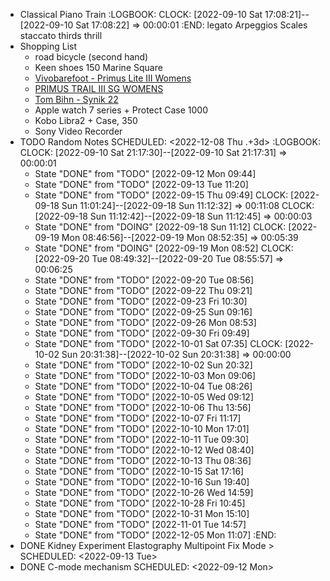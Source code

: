 - Classical Piano Train
  :LOGBOOK:
  CLOCK: [2022-09-10 Sat 17:08:21]--[2022-09-10 Sat 17:08:22] =>  00:00:01
  :END:
  legato
  Arpeggios
  Scales
  staccato
  thirds
  thrill
- Shopping List
	- road bicycle (second hand)
	- Keen shoes 150 Marine Square
	- [Vivobarefoot - Primus Lite III Womens](https://www.vivobarefoot.com/rw/primus-lite-iii-womens-ss22)
	- [PRIMUS TRAIL III SG WOMENS](https://www.vivobarefoot.com/rw/primus-trail-iii-sg-womens)
	- [Tom Bihn - Synik 22](https://www.tombihn.com/collections/backpacks/products/synik-22?variant=41239261806781)
	- Apple watch 7 series + Protect Case 1000
	- Kobo Libra2 + Case, 350
	- Sony Video Recorder
- TODO Random Notes
  SCHEDULED: <2022-12-08 Thu .+3d>
  :LOGBOOK:
  CLOCK: [2022-09-10 Sat 21:17:30]--[2022-09-10 Sat 21:17:31] =>  00:00:01
  * State "DONE" from "TODO" [2022-09-12 Mon 09:44]
  * State "DONE" from "TODO" [2022-09-13 Tue 11:20]
  * State "DONE" from "TODO" [2022-09-15 Thu 09:49]
  CLOCK: [2022-09-18 Sun 11:01:24]--[2022-09-18 Sun 11:12:32] =>  00:11:08
  CLOCK: [2022-09-18 Sun 11:12:42]--[2022-09-18 Sun 11:12:45] =>  00:00:03
  * State "DONE" from "DOING" [2022-09-18 Sun 11:12]
  CLOCK: [2022-09-19 Mon 08:46:56]--[2022-09-19 Mon 08:52:35] =>  00:05:39
  * State "DONE" from "DOING" [2022-09-19 Mon 08:52]
  CLOCK: [2022-09-20 Tue 08:49:32]--[2022-09-20 Tue 08:55:57] =>  00:06:25
  * State "DONE" from "TODO" [2022-09-20 Tue 08:56]
  * State "DONE" from "TODO" [2022-09-22 Thu 09:21]
  * State "DONE" from "TODO" [2022-09-23 Fri 10:30]
  * State "DONE" from "TODO" [2022-09-25 Sun 09:16]
  * State "DONE" from "TODO" [2022-09-26 Mon 08:53]
  * State "DONE" from "TODO" [2022-09-30 Fri 09:49]
  * State "DONE" from "TODO" [2022-10-01 Sat 07:35]
  CLOCK: [2022-10-02 Sun 20:31:38]--[2022-10-02 Sun 20:31:38] =>  00:00:00
  * State "DONE" from "TODO" [2022-10-02 Sun 20:32]
  * State "DONE" from "TODO" [2022-10-03 Mon 09:06]
  * State "DONE" from "TODO" [2022-10-04 Tue 08:26]
  * State "DONE" from "TODO" [2022-10-05 Wed 09:12]
  * State "DONE" from "TODO" [2022-10-06 Thu 13:56]
  * State "DONE" from "TODO" [2022-10-07 Fri 11:17]
  * State "DONE" from "TODO" [2022-10-10 Mon 17:01]
  * State "DONE" from "TODO" [2022-10-11 Tue 09:30]
  * State "DONE" from "TODO" [2022-10-12 Wed 08:40]
  * State "DONE" from "TODO" [2022-10-13 Thu 08:36]
  * State "DONE" from "TODO" [2022-10-15 Sat 17:16]
  * State "DONE" from "TODO" [2022-10-16 Sun 19:40]
  * State "DONE" from "TODO" [2022-10-26 Wed 14:59]
  * State "DONE" from "TODO" [2022-10-28 Fri 10:45]
  * State "DONE" from "TODO" [2022-10-31 Mon 15:10]
  * State "DONE" from "TODO" [2022-11-01 Tue 14:57]
  * State "DONE" from "TODO" [2022-12-05 Mon 11:07]
  :END:
- DONE Kidney Experiment Elastography Multipoint Fix Mode >
  SCHEDULED: <2022-09-13 Tue>
- DONE C-mode mechanism
  SCHEDULED: <2022-09-12 Mon>